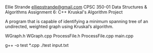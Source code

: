 Ellie Strande
elliepstrande@gmail.com
CPSC 350-01 
Data Structures & Algorithms
Assignment 6: C++ Kruskal's Algorithm Project

A program that is capable of identifying a minimum spanning tree of an undirected, weighted graph using Kruskal’s algorithm.

WGraph.h
WGraph.cpp
ProcessFile.h
ProcessFile.cpp
main.cpp

g++ -o test *.cpp
./test input.txt 

